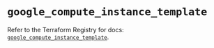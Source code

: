 # `google_compute_instance_template`

Refer to the Terraform Registry for docs: [`google_compute_instance_template`](https://registry.terraform.io/providers/hashicorp/google/6.9.0/docs/resources/compute_instance_template).
